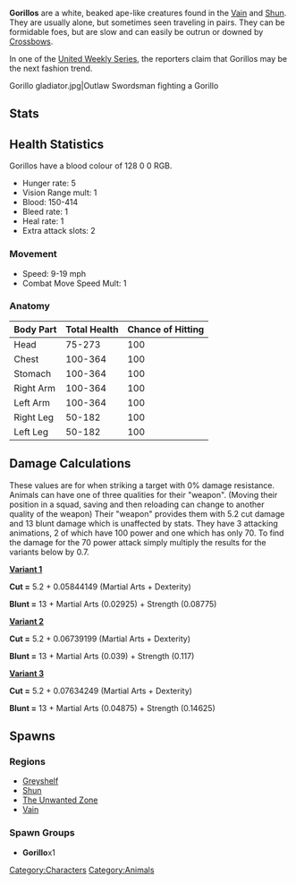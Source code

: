 **Gorillos** are a white, beaked ape-like creatures found in the
[Vain](Vain.md "wikilink") and [Shun](Shun.md "wikilink"). They are usually
alone, but sometimes seen traveling in pairs. They can be formidable
foes, but are slow and can easily be outrun or downed by
[Crossbows](Crossbows.md "wikilink").

In one of the [United Weekly Series](United_Weekly_Series.md "wikilink"),
the reporters claim that Gorillos may be the next fashion trend.

Gorillo gladiator.jpg\|Outlaw Swordsman fighting a Gorillo

## Stats

## Health Statistics

Gorillos have a blood colour of 128 0 0 RGB.

- Hunger rate: 5
- Vision Range mult: 1
- Blood: 150-414
- Bleed rate: 1
- Heal rate: 1
- Extra attack slots: 2

### Movement

- Speed: 9-19 mph
- Combat Move Speed Mult: 1

### Anatomy

| Body Part | Total Health | Chance of Hitting |
|-----------|--------------|-------------------|
| Head      | 75-273       | 100               |
| Chest     | 100-364      | 100               |
| Stomach   | 100-364      | 100               |
| Right Arm | 100-364      | 100               |
| Left Arm  | 100-364      | 100               |
| Right Leg | 50-182       | 100               |
| Left Leg  | 50-182       | 100               |

## Damage Calculations

These values are for when striking a target with 0% damage resistance.
Animals can have one of three qualities for their "weapon". (Moving
their position in a squad, saving and then reloading can change to
another quality of the weapon) Their "weapon" provides them with 5.2 cut
damage and 13 blunt damage which is unaffected by stats. They have 3
attacking animations, 2 of which have 100 power and one which has only
70. To find the damage for the 70 power attack simply multiply the
results for the variants below by 0.7.

**<u>Variant 1</u>**

**Cut =** 5.2 + 0.05844149 (Martial Arts + Dexterity)

**Blunt =** 13 + Martial Arts (0.02925) + Strength (0.08775)

<u>**Variant 2**</u>

**Cut =** 5.2 + 0.06739199 (Martial Arts + Dexterity)

**Blunt =** 13 + Martial Arts (0.039) + Strength (0.117)

<u>**Variant 3**</u>

**Cut =** 5.2 + 0.07634249 (Martial Arts + Dexterity)

**Blunt =** 13 + Martial Arts (0.04875) + Strength (0.14625)

## Spawns

### Regions

- [Greyshelf](Greyshelf.md "wikilink")
- [Shun](Shun.md "wikilink")
- [The Unwanted Zone](The_Unwanted_Zone.md "wikilink")
- [Vain](Vain.md "wikilink")

### Spawn Groups

- **Gorillo**x1

[Category:Characters](Category:Characters "wikilink")
[Category:Animals](Category:Animals "wikilink")